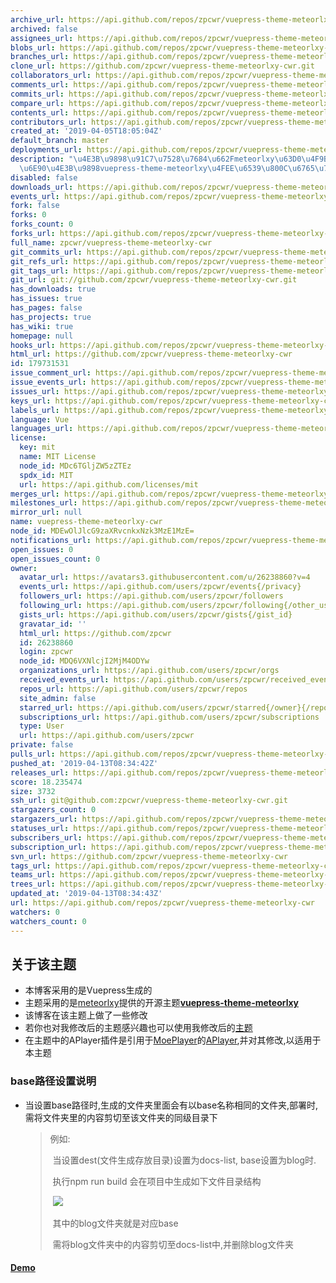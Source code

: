 ```yaml
---
archive_url: https://api.github.com/repos/zpcwr/vuepress-theme-meteorlxy-cwr/{archive_format}{/ref}
archived: false
assignees_url: https://api.github.com/repos/zpcwr/vuepress-theme-meteorlxy-cwr/assignees{/user}
blobs_url: https://api.github.com/repos/zpcwr/vuepress-theme-meteorlxy-cwr/git/blobs{/sha}
branches_url: https://api.github.com/repos/zpcwr/vuepress-theme-meteorlxy-cwr/branches{/branch}
clone_url: https://github.com/zpcwr/vuepress-theme-meteorlxy-cwr.git
collaborators_url: https://api.github.com/repos/zpcwr/vuepress-theme-meteorlxy-cwr/collaborators{/collaborator}
comments_url: https://api.github.com/repos/zpcwr/vuepress-theme-meteorlxy-cwr/comments{/number}
commits_url: https://api.github.com/repos/zpcwr/vuepress-theme-meteorlxy-cwr/commits{/sha}
compare_url: https://api.github.com/repos/zpcwr/vuepress-theme-meteorlxy-cwr/compare/{base}...{head}
contents_url: https://api.github.com/repos/zpcwr/vuepress-theme-meteorlxy-cwr/contents/{+path}
contributors_url: https://api.github.com/repos/zpcwr/vuepress-theme-meteorlxy-cwr/contributors
created_at: '2019-04-05T18:05:04Z'
default_branch: master
deployments_url: https://api.github.com/repos/zpcwr/vuepress-theme-meteorlxy-cwr/deployments
description: "\u4E3B\u9898\u91C7\u7528\u7684\u662Fmeteorlxy\u63D0\u4F9B\u7684\u5F00\
  \u6E90\u4E3B\u9898vuepress-theme-meteorlxy\u4FEE\u6539\u800C\u6765\u7684"
disabled: false
downloads_url: https://api.github.com/repos/zpcwr/vuepress-theme-meteorlxy-cwr/downloads
events_url: https://api.github.com/repos/zpcwr/vuepress-theme-meteorlxy-cwr/events
fork: false
forks: 0
forks_count: 0
forks_url: https://api.github.com/repos/zpcwr/vuepress-theme-meteorlxy-cwr/forks
full_name: zpcwr/vuepress-theme-meteorlxy-cwr
git_commits_url: https://api.github.com/repos/zpcwr/vuepress-theme-meteorlxy-cwr/git/commits{/sha}
git_refs_url: https://api.github.com/repos/zpcwr/vuepress-theme-meteorlxy-cwr/git/refs{/sha}
git_tags_url: https://api.github.com/repos/zpcwr/vuepress-theme-meteorlxy-cwr/git/tags{/sha}
git_url: git://github.com/zpcwr/vuepress-theme-meteorlxy-cwr.git
has_downloads: true
has_issues: true
has_pages: false
has_projects: true
has_wiki: true
homepage: null
hooks_url: https://api.github.com/repos/zpcwr/vuepress-theme-meteorlxy-cwr/hooks
html_url: https://github.com/zpcwr/vuepress-theme-meteorlxy-cwr
id: 179731531
issue_comment_url: https://api.github.com/repos/zpcwr/vuepress-theme-meteorlxy-cwr/issues/comments{/number}
issue_events_url: https://api.github.com/repos/zpcwr/vuepress-theme-meteorlxy-cwr/issues/events{/number}
issues_url: https://api.github.com/repos/zpcwr/vuepress-theme-meteorlxy-cwr/issues{/number}
keys_url: https://api.github.com/repos/zpcwr/vuepress-theme-meteorlxy-cwr/keys{/key_id}
labels_url: https://api.github.com/repos/zpcwr/vuepress-theme-meteorlxy-cwr/labels{/name}
language: Vue
languages_url: https://api.github.com/repos/zpcwr/vuepress-theme-meteorlxy-cwr/languages
license:
  key: mit
  name: MIT License
  node_id: MDc6TGljZW5zZTEz
  spdx_id: MIT
  url: https://api.github.com/licenses/mit
merges_url: https://api.github.com/repos/zpcwr/vuepress-theme-meteorlxy-cwr/merges
milestones_url: https://api.github.com/repos/zpcwr/vuepress-theme-meteorlxy-cwr/milestones{/number}
mirror_url: null
name: vuepress-theme-meteorlxy-cwr
node_id: MDEwOlJlcG9zaXRvcnkxNzk3MzE1MzE=
notifications_url: https://api.github.com/repos/zpcwr/vuepress-theme-meteorlxy-cwr/notifications{?since,all,participating}
open_issues: 0
open_issues_count: 0
owner:
  avatar_url: https://avatars3.githubusercontent.com/u/26238860?v=4
  events_url: https://api.github.com/users/zpcwr/events{/privacy}
  followers_url: https://api.github.com/users/zpcwr/followers
  following_url: https://api.github.com/users/zpcwr/following{/other_user}
  gists_url: https://api.github.com/users/zpcwr/gists{/gist_id}
  gravatar_id: ''
  html_url: https://github.com/zpcwr
  id: 26238860
  login: zpcwr
  node_id: MDQ6VXNlcjI2MjM4ODYw
  organizations_url: https://api.github.com/users/zpcwr/orgs
  received_events_url: https://api.github.com/users/zpcwr/received_events
  repos_url: https://api.github.com/users/zpcwr/repos
  site_admin: false
  starred_url: https://api.github.com/users/zpcwr/starred{/owner}{/repo}
  subscriptions_url: https://api.github.com/users/zpcwr/subscriptions
  type: User
  url: https://api.github.com/users/zpcwr
private: false
pulls_url: https://api.github.com/repos/zpcwr/vuepress-theme-meteorlxy-cwr/pulls{/number}
pushed_at: '2019-04-13T08:34:42Z'
releases_url: https://api.github.com/repos/zpcwr/vuepress-theme-meteorlxy-cwr/releases{/id}
score: 18.235474
size: 3732
ssh_url: git@github.com:zpcwr/vuepress-theme-meteorlxy-cwr.git
stargazers_count: 0
stargazers_url: https://api.github.com/repos/zpcwr/vuepress-theme-meteorlxy-cwr/stargazers
statuses_url: https://api.github.com/repos/zpcwr/vuepress-theme-meteorlxy-cwr/statuses/{sha}
subscribers_url: https://api.github.com/repos/zpcwr/vuepress-theme-meteorlxy-cwr/subscribers
subscription_url: https://api.github.com/repos/zpcwr/vuepress-theme-meteorlxy-cwr/subscription
svn_url: https://github.com/zpcwr/vuepress-theme-meteorlxy-cwr
tags_url: https://api.github.com/repos/zpcwr/vuepress-theme-meteorlxy-cwr/tags
teams_url: https://api.github.com/repos/zpcwr/vuepress-theme-meteorlxy-cwr/teams
trees_url: https://api.github.com/repos/zpcwr/vuepress-theme-meteorlxy-cwr/git/trees{/sha}
updated_at: '2019-04-13T08:34:43Z'
url: https://api.github.com/repos/zpcwr/vuepress-theme-meteorlxy-cwr
watchers: 0
watchers_count: 0
---
```


## 关于该主题
- 本博客采用的是Vuepress生成的
- 主题采用的是[meteorlxy](https://github.com/meteorlxy)提供的开源主题[**vuepress-theme-meteorlxy**](https://github.com/meteorlxy/vuepress-theme-meteorlxy)
- 该博客在该主题上做了一些修改
- 若你也对我修改后的主题感兴趣也可以使用我修改后的[主题](https://github.com/zpcwr/vuepress-theme-meteorlxy-cwr)
- 在主题中的APlayer插件是引用于[MoePlayer](https://github.com/MoePlayer)的[APlayer](https://github.com/MoePlayer/APlayer),并对其修改,以适用于本主题
### base路径设置说明
- 当设置base路径时,生成的文件夹里面会有以base名称相同的文件夹,部署时,需将文件夹里的内容剪切至该文件夹的同级目录下

  > 例如:
  >
  > ​	当设置dest(文件生成存放目录)设置为docs-list, base设置为blog时.
  >
  > ​	执行npm run build 会在项目中生成如下文件目录结构
  >
  > ​	![](https://raw.githubusercontent.com/None/vuepress-theme-meteorlxy-cwr/master/docs-list.png)
  >
  > ​	其中的blog文件夹就是对应base
  >
  > ​	需将blog文件夹中的内容剪切至docs-list中,并删除blog文件夹

#### [Demo](http://xmcwr.gitee.io/blog/)

